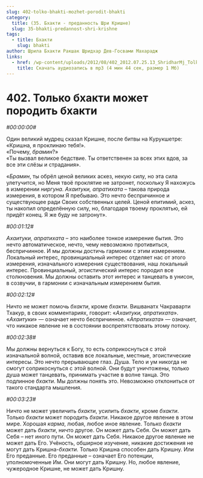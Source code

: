 ```yaml
---
slug: 402-tolko-bhakti-mozhet-porodit-bhakti
category:
  title: (35. Бхакти - преданность Шри Кришне)
  slug: 35-bhakti-predannost-shri-krishne
tags:
  - title: Бхакти
    slug: bhakti
author: Шрила Бхакти Ракшак Шридхар Дев-Госвами Махарадж
links:
  - href: /wp-content/uploads/2012/08/402_2012.07.25.13_ShridharMj_Tolko_bhakti_mojet_porodit_bhakti.mp3
    title: Скачать аудиозапись в mp3 (4 мин 44 сек, размер 1 Мб)
---
```


# 402. Только бхакти может породить бхакти

*#00:00:00#*

Один великий мудрец сказал Кришне, после битвы на Курукшетре:\
«Кришна, я проклинаю тебя!».\
«Почему, *брамин*?»\
«Ты вызвал великое бедствие. Ты ответственен за всех этих вдов, за все эти слёзы и страдания».

«*Брамин*, ты обрёл ценой великих аскез, некую силу, но эта сила улетучится, но Меня твоё проклятие не затронет, поскольку Я нахожусь в измерении *ниргуна*. *Ахаитуки, апратихата* – такова природа измерения, в котором Я пребываю. Это нечто беспричинное и существующее ради Своих собственных целей. Ценой епитимий, аскез, ты накопил определённую силу, но, благодаря твоему проклятью, ей придёт конец. Я же буду не затронут».

*#00:01:12#*

*Ахаитуки, апратихата* – это наиболее тонкое измерение бытия. Это нечто автоматическое, нечто, чему невозможно противиться, беспричинное. И мы должны достичь гармонии с этим измерением. Локальный интерес, провинциальный интерес отделяет нас от этого измерения, изначального измерения существования, наш локальный интерес. Провинциальный, эгоистический интерес породил все столкновения. Мы должны оставить этот интерес и танцевать в унисон, в созвучии, в гармонии с изначальным измерением бытия.

*#00:02:12#*

Ничто не может помочь *бхакти*, кроме *бхакти*. Вишванатх Чакраварти Тхакур, в своих комментариях, говорит: «*Ахаитуки, апратихата*». «*Ахаитуки*» — означает нечто беспричинное. «*Апратихата*» — означает, что никакое явление не в состоянии воспрепятствовать этому потоку.

*#00:02:38#*

Мы должны вернуться к Богу, то есть соприкоснуться с этой изначальной волной, оставив все локальные, местные, эгоистические интересы. Это нечто прерывающее глаз. Душа. Тело и ум никогда не смогут соприкоснуться с этой волной. Они будут уничтожены, только душа может танцевать, принимать участие в волне танца. Это подлинное *бхакти*. Мы должны понять это. Невозможно отклониться от такого стандарта мышления.

*#00:03:23#*

Ничто не может увеличить *бхакти*, усилить *бхакти*, кроме *бхакти*. Только *бхакти* может породить *бхакти*. Никакое другое явление в этом мире. Хорошая *карма*, любая, любое иное явление. Только *бхакти* может дать *бхакти*, ничто другое. Он может дать Себя. Он может дать Себя – нет иного пути. Он может дать Себя. Никакое другое явление не может дать Его. Учёность, обширное изучение, никакие достижения не могут дать Кришна-*бхакти*. Только Кришна способен дать Кришну. Или Его преданные. Его преданные – означает Его потенции, уполномоченные Им. Они могут дать Кришну. Но, любое явление, чужеродное Кришне, не может дать Кришну.

